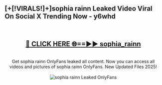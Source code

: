 <h2>[+[!VIRALS!]+]sophia rainn Leaked Video Viral On Social X Trending Now - y6whd</h2>
<br>
<div align="center">
<h2><a href="https://libra.edu.pl?sophia_rainn" rel="nofollow">🔴 CLICK HERE 🌐==►► sophia_rainn</a></h2>
<br>
Get sophia rainn OnlyFans leaked all content. Now you can access all videos and pictures of sophia rainn OnlyFans. New Updated Files 2025!
<br>
<br>
<a href="https://libra.edu.pl?sophia_rainn" rel="nofollow" data-target="animated-image.originalLink"><img src="https://i.ibb.co.com/WyWwxjT/player-gif2.gif" alt="sophia rainn Leaked OnlyFans" style="max-width: 100%; display: inline-block;" data-target="animated-image.originalImage"></a>
</div>
<br>